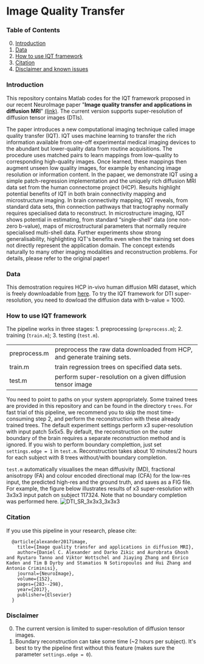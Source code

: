 # Image Quality Transfer

### Table of Contents
0. [Introduction](#introduction)
0. [Data](#data)
0. [How to use IQT framework](#models)
0. [Citation](#citation)
0. [Disclaimer and known issues](#disclaimer-and-known-issues)


### Introduction
This repository contains Matlab codes for the IQT framework proposed in our recent NeuroImage paper "**Image quality transfer and applications in diffusion MRI**" [(link)](http://www.sciencedirect.com/science/article/pii/S1053811917302008). The current version supports super-resolution of diffusion tensor images (DTIs). 

The paper introduces a new computational imaging technique called image quality transfer (IQT). IQT uses machine learning to transfer the rich information available from one-off experimental medical imaging devices to the abundant but lower-quality data from routine acquisitions. The procedure uses matched pairs to learn mappings from low-quality to corresponding high-quality images. Once learned, these mappings then augment unseen low quality images, for example by enhancing image resolution or information content. In the papaer, we demonstrate IQT using a simple patch-regression implementation and the uniquely rich diffusion MRI data set from the human connectome project (HCP). Results highlight potential benefits of IQT in both brain connectivity mapping and microstructure imaging. In brain connectivity mapping, IQT reveals, from standard data sets, thin connection pathways that tractography normally requires specialised data to reconstruct. In microstructure imaging, IQT shows potential in estimating, from standard “single-shell” data (one non-zero b-value), maps of microstructural parameters that normally require specialised multi-shell data. Further experiments show strong generalisability, highlighting IQT's benefits even when the training set does not directly represent the application domain. The concept extends naturally to many other imaging modalities and reconstruction problems. For details, please refer to the original paper!

### Data
This demostration requires HCP in-vivo human diffusion MRI dataset, which is freely downloadable from [here](http://www.humanconnectome.org/documentation/MGH-diffusion/index.html). To try the IQT framework for DTI super-resolution, you need to dowload the diffusion data with b-value = 1000. 

### How to use IQT framework
The pipeline works in three stages: 1. preprocessing (`preprocess.m`); 2. training (`train.m`); 3. testing (`test.m`).

<table>
<tr><td>preprocess.m  </td><td> preprocess the raw data downloaded from HCP, and generate training sets.
</td></tr> <tr><td>train.m </td><td> train regression trees on specified data sets.
</td></tr><tr><td>test.m </td><td>  perform super-resolution on a given diffusion tensor image
</td></tr></table>

You need to point to paths on your system appropriately. Some trained trees are provided in this repository and can be found in the directory `trees`. For fast trial of this pipeline, we recommend you to skip the most time-consuming step 2, and perform the reconstruction with these already trained trees. The default experiment settings perform x3 super-resolution with input patch 5x5x5. By default, the reconstruction on the outer boundary of the brain requires a separate reconstruction method and is ignored. If you wish to perform boundary complettion, just set `settings.edge = 1` in `test.m`. Reconstruction takes about 10 minutes/2 hours for each subject with 8 trees without/with boundary completion. 

`test.m` automatically visualises the mean diffusivity (MD), fractional anisotropy (FA) and colour encoded directional map (CFA) for the low-res input, the predicted high-res and the ground truth, and saves as a FIG file. For example, the figure below illustrates results of x3 super-resolution with 3x3x3 input patch on subject 117324. Note that no boundary completion was performed here. 
![DTI_SR_3x3x3_3x3x3](https://cloud.githubusercontent.com/assets/14926992/24544089/e2e18f72-15f9-11e7-8f7c-0488a8b197aa.png)


### Citation
If you use this pipeline in your research, please cite:

      @article{alexander2017image,
        title={Image quality transfer and applications in diffusion MRI},
        author={Daniel C. Alexander and Darko Zikic and Aurobrata Ghosh and Ryutaro Tanno and Viktor Wottschel and Jiaying Zhang and Enrico Kaden and Tim B Dyrby and Stamatios N Sotiropoulos and Hui Zhang and Antonio Criminisi},
        journal={NeuroImage},
        volume={152},
        pages={283--298},
        year={2017},
        publisher={Elsevier}
      }

### Disclaimer
0. The current version is limited to super-resolution of diffusion tensor images. 
0. Boundary reconstruction can take some time (~2 hours per subject). It's best to try the pipeline first without this feature (makes sure the parameter `settings.edge = 0`).
